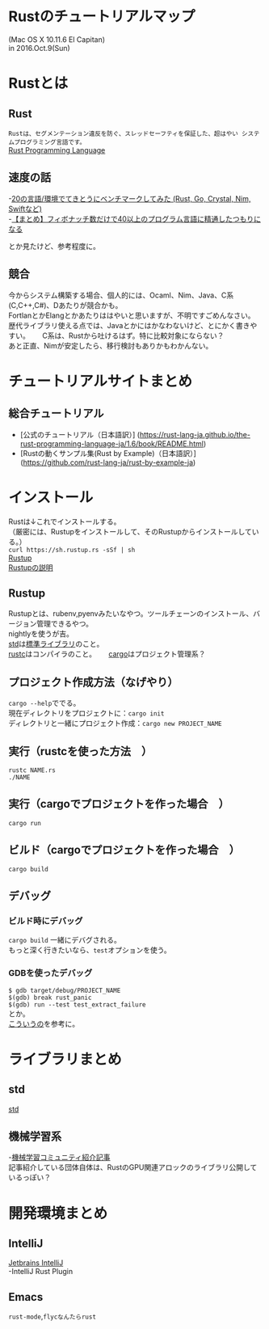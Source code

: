 # Rustのチュートリアルマップ
(Mac OS X 10.11.6 El Capitan)  
in 2016.Oct.9(Sun)  

# Rustとは
## Rust
`Rustは、セグメンテーション違反を防ぐ、スレッドセーフティを保証した、超はやい システムプログラミング言語です。`  
[Rust Programming Language](https://www.rust-lang.org/en-US/)

## 速度の話
-[20の言語/環境でてきとうにベンチマークしてみた (Rust, Go, Crystal, Nim, Swiftなど)](http://safx-dev.blogspot.jp/2015/11/20-rust-go-crystal-nim-swift.html)  
-[【まとめ】フィボナッチ数だけで40以上のプログラム言語に精通したつもりになる](http://qiita.com/y_irabu/items/604b0987aa7c8ec52c65#%E5%AE%9F%E8%A1%8C%E9%80%9F%E5%BA%A6%E6%AF%94%E8%BC%83)  
  
とか見たけど、参考程度に。  

## 競合
今からシステム構築する場合、個人的には、Ocaml、Nim、Java、C系(C,C++,C#)、Dあたりが競合かも。  
FortlanとかElangとかあたりははやいと思いますが、不明ですごめんなさい。  
歴代ライブラリ使える点では、Javaとかにはかなわないけど、とにかく書きやすい。　　
C系は、Rustから吐けるはず。特に比較対象にならない？  
あと正直、Nimが安定したら、移行検討もありかもわかんない。  

# チュートリアルサイトまとめ
## 総合チュートリアル
- [公式のチュートリアル（日本語訳）]
(https://rust-lang-ja.github.io/the-rust-programming-language-ja/1.6/book/README.html)
- [Rustの動くサンプル集(Rust by Example)（日本語訳）]
(https://github.com/rust-lang-ja/rust-by-example-ja)

# インストール
Rustは↓これでインストールする。  
（厳密には、Rustupをインストールして、そのRustupからインストールしている。）  
`curl https://sh.rustup.rs -sSf | sh`  
[Rustup](https://www.rustup.rs/)  
[Rustupの説明](https://blog.rust-lang.org/2016/05/13/rustup.html)
## Rustup
Rustupとは、rubenv,pyenvみたいなやつ。ツールチェーンのインストール、バージョン管理できるやつ。  
nightlyを使うが吉。  
[std](https://doc.rust-lang.org/beta/std/)は[標準ライブラリ](https://doc.rust-lang.org/beta/std/)のこと。  
[rustc](https://manishearth.github.io/rust-internals-docs/rustc/)はコンパイラのこと。　　
[cargo](#)はプロジェクト管理系？  

## プロジェクト作成方法（なげやり）
`cargo --help`ででる。  
現在ディレクトリをプロジェクトに：`cargo init`  
ディレクトリと一緒にプロジェクト作成：`cargo new PROJECT_NAME`  

## 実行（rustcを使った方法　）
`rustc NAME.rs`  
`./NAME`

## 実行（cargoでプロジェクトを作った場合　）
`cargo run`

## ビルド（cargoでプロジェクトを作った場合　）
`cargo build`

## デバッグ
### ビルド時にデバッグ
`cargo build`
一緒にデバグされる。  
もっと深く行きたいなら、`test`オプションを使う。

### GDBを使ったデバッグ
`$ gdb target/debug/PROJECT_NAME`  
`$(gdb) break rust_panic`  
`$(gdb) run --test test_extract_failure`  
とか。  
[こういうの](http://stackoverflow.com/questions/27269315/how-do-i-debug-a-failing-cargo-test-in-gdb)を参考に。  

# ライブラリまとめ
## std
[std](https://doc.rust-lang.org/beta/std/)

## 機械学習系
-[機械学習コミュニティ紹介記事](https://medium.com/@autumn_eng/about-rust-s-machine-learning-community-4cda5ec8a790#.4nxykw8ul)  
記事紹介している団体自体は、RustのGPU関連アロックのライブラリ公開しているっぽい？  

# 開発環境まとめ
## IntelliJ
[Jetbrains IntelliJ](https://www.jetbrains.com/)  
-IntelliJ Rust Plugin
## Emacs
`rust-mode`,`flycなんたらrust`

